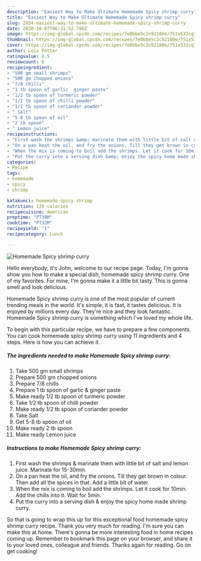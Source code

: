 ```yaml
---
description: "Easiest Way to Make Ultimate Homemade Spicy shrimp curry"
title: "Easiest Way to Make Ultimate Homemade Spicy shrimp curry"
slug: 2934-easiest-way-to-make-ultimate-homemade-spicy-shrimp-curry
date: 2020-10-07T06:31:52.796Z
image: https://img-global.cpcdn.com/recipes/7e0bbe5c2c92180e/751x532cq70/homemade-spicy-shrimp-curry-recipe-main-photo.jpg
thumbnail: https://img-global.cpcdn.com/recipes/7e0bbe5c2c92180e/751x532cq70/homemade-spicy-shrimp-curry-recipe-main-photo.jpg
cover: https://img-global.cpcdn.com/recipes/7e0bbe5c2c92180e/751x532cq70/homemade-spicy-shrimp-curry-recipe-main-photo.jpg
author: Lois Potter
ratingvalue: 4.5
reviewcount: 6
recipeingredient:
- "500 gm small shrimps"
- "500 gm chopped onions"
- "7/8 chills"
- "1 tb spoon of garlic  ginger paste"
- "1/2 tb spoon of turmeric powder"
- "1/2 tb spoon of chilli powder"
- "1/2 tb spoon of coriander powder"
- " Salt"
- "5-8 tb spoon of oil"
- "2 tb spoon"
- " Lemon juice"
recipeinstructions:
- "First wash the shrimps &amp; marinate them with little bit of salt and lemon juice. Marinate for 15-30min."
- "On a pan heat the oil, and fry the onions. Till they get brown in colour. Then add all the spices in that. Add a little bit of water."
- "When the mix is coming to boil add the shrimps. Let it cook for 10min. Add the chills into it. Wait for 5min."
- "Put the curry into a serving dish &amp; enjoy the spicy home made shrimp curry."
categories:
- Recipe
tags:
- homemade
- spicy
- shrimp

katakunci: homemade spicy shrimp 
nutrition: 129 calories
recipecuisine: American
preptime: "PT39M"
cooktime: "PT32M"
recipeyield: "1"
recipecategory: Lunch

---
```



![Homemade Spicy shrimp curry](https://img-global.cpcdn.com/recipes/7e0bbe5c2c92180e/751x532cq70/homemade-spicy-shrimp-curry-recipe-main-photo.jpg)

Hello everybody, it's John, welcome to our recipe page. Today, I'm gonna show you how to make a special dish, homemade spicy shrimp curry. One of my favorites. For mine, I'm gonna make it a little bit tasty. This is gonna smell and look delicious.

Homemade Spicy shrimp curry is one of the most popular of current trending meals in the world. It's simple, it is fast, it tastes delicious. It is enjoyed by millions every day. They're nice and they look fantastic. Homemade Spicy shrimp curry is something which I've loved my whole life.




To begin with this particular recipe, we have to prepare a few components. You can cook homemade spicy shrimp curry using 11 ingredients and 4 steps. Here is how you can achieve it.

<!--inarticleads1-->

##### The ingredients needed to make Homemade Spicy shrimp curry:

1. Take 500 gm small shrimps
1. Prepare 500 gm chopped onions
1. Prepare 7/8 chills
1. Prepare 1 tb spoon of garlic &amp; ginger paste
1. Make ready 1/2 tb spoon of turmeric powder
1. Take 1/2 tb spoon of chilli powder
1. Make ready 1/2 tb spoon of coriander powder
1. Take  Salt
1. Get 5-8 tb spoon of oil
1. Make ready 2 tb spoon
1. Make ready  Lemon juice




<!--inarticleads2-->

##### Instructions to make Homemade Spicy shrimp curry:

1. First wash the shrimps &amp; marinate them with little bit of salt and lemon juice. Marinate for 15-30min.
1. On a pan heat the oil, and fry the onions. Till they get brown in colour. Then add all the spices in that. Add a little bit of water.
1. When the mix is coming to boil add the shrimps. Let it cook for 10min. Add the chills into it. Wait for 5min.
1. Put the curry into a serving dish &amp; enjoy the spicy home made shrimp curry.




So that is going to wrap this up for this exceptional food homemade spicy shrimp curry recipe. Thank you very much for reading. I'm sure you can make this at home. There's gonna be more interesting food in home recipes coming up. Remember to bookmark this page on your browser, and share it to your loved ones, colleague and friends. Thanks again for reading. Go on get cooking!
